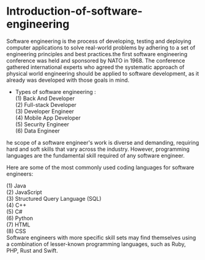 # Introduction-of-software-engineering

Software engineering is the process of developing, testing and deploying computer applications to solve real-world problems by adhering to a set of engineering principles and 
best practices.the first software engineering conference was held and sponsored by NATO in 1968. The conference gathered international experts who agreed the systematic approach 
of physical world engineering should be applied to software development, as it already was developed with those goals in mind.<br>
* Types of software engineering :<br>
(1) Back And Developer<br>
(2) Full-stack Developer<br>
(3) Developer Engineer<br>
(4) Mobile App Developer<br>
(5) Security Engineer<br>
(6) Data Engineer<br>

he scope of a software engineer's work is diverse and demanding, requiring hard and soft skills that vary across the industry. However, programming languages are the fundamental
skill required of any software engineer.<br>

Here are some of the most commonly used coding languages for software engineers:<br>

(1) Java<br>
(2) JavaScript<br>
(3) Structured Query Language (SQL)<br>
(4) C++<br>
(5) C#<br>
(6) Python<br>
(7) HTML<br>
(8) CSS<br>
Software engineers with more specific skill sets may find themselves using a combination of lesser-known programming languages, such as Ruby, PHP, Rust and Swift.
